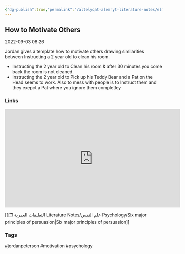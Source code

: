 ```yaml
---
{"dg-publish":true,"permalink":"/altelyqat-alemryt-literature-notes/elm-alnfs-psychology/how-to-motivate-others/"}
---
```


## How to Motivate Others

2022-09-03 08:26

Jordan gives a template how to motivate others drawing similarities between Instructing a 2 year old to clean his room. 
- Instructing the 2 year old to Clean his room & after 30 minutes you come back the room is not cleaned.
- Instructing the 2 year old to Pick up his Teddy Bear and a Pat on the Head seems to work.
Also to mess with people is to Instruct them and they exepct a Pat where you ignore them completley 

### Links
<iframe width="560" height="315" src="https://www.youtube.com/embed/Ag4_o9AFSOs" title="YouTube video player" frameborder="0" allow="accelerometer; autoplay; clipboard-write; encrypted-media; gyroscope; picture-in-picture" allowfullscreen></iframe>

[[🗂️ التعليقات العمرية Literature Notes/علم النفس Psychology/Six major principles of persuasion\|Six major principles of persuasion]]

### Tags
#jordanpeterson #motivation #psychology

